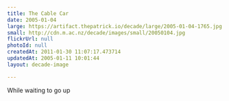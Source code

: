 ```yaml
---
title: The Cable Car
date: 2005-01-04
large: https://artifact.thepatrick.io/decade/large/2005-01-04-1765.jpg
small: http://cdn.m.ac.nz/decade/images/small/20050104.jpg
flickrUrl: null
photoId: null
createdAt: 2011-01-30 11:07:17.473714
updatedAt: 2005-01-11 10:01:44
layout: decade-image

---
```

While waiting to go up
